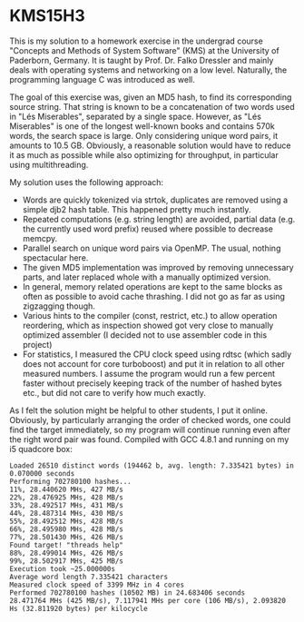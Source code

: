 # KMS15H3

This is my solution to a homework exercise in the undergrad course "Concepts and Methods of System Software" (KMS) at the University of Paderborn, Germany. It is taught by Prof. Dr. Falko Dressler and mainly deals with operating systems and networking on a low level. Naturally, the programming language C was introduced as well.

The goal of this exercise was, given an MD5 hash, to find its corresponding source string. That string is known to be a concatenation of two words used in "Lés Miserables", separated by a single space. However, as "Lés Miserables" is one of the longest well-known books and contains 570k words, the search space is large. Only considering unique word pairs, it amounts to 10.5 GB. Obviously, a reasonable solution would have to reduce it as much as possible while also optimizing for throughput, in particular using multithreading.

My solution uses the following approach:

- Words are quickly tokenized via strtok, duplicates are removed using a simple djb2 hash table. This happened pretty much instantly.
- Repeated computations (e.g. string length) are avoided, partial data (e.g. the currently used word prefix) reused where possible to decrease memcpy.
- Parallel search on unique word pairs via OpenMP. The usual, nothing spectacular here.
- The given MD5 implementation was improved by removing unnecessary parts, and later replaced whole with a manually optimized version.
- In general, memory related operations are kept to the same blocks as often as possible to avoid cache thrashing. I did not go as far as using zigzagging though.
- Various hints to the compiler (const, restrict, etc.) to allow operation reordering, which as inspection showed got very close to manually optimized assembler (I decided not to use assembler code in this project)
- For statistics, I measured the CPU clock speed using rdtsc (which sadly does not account for core turboboost) and put it in relation to all other measured numbers. I assume the program would run a few percent faster without precisely keeping track of the number of hashed bytes etc., but did not care to verify how much exactly.

As I felt the solution might be helpful to other students, I put it online. Obviously, by particularly arranging the order of checked words, one could find the target immediately, so my program will continue running even after the right word pair was found. Compiled with GCC 4.8.1 and running on my i5 quadcore box:

	Loaded 26510 distinct words (194462 b, avg. length: 7.335421 bytes) in 0.070000 seconds
	Performing 702780100 hashes...
	11%, 28.440620 MHs, 427 MB/s
	22%, 28.476925 MHs, 428 MB/s
	33%, 28.492517 MHs, 431 MB/s
	44%, 28.487314 MHs, 430 MB/s
	55%, 28.492512 MHs, 428 MB/s
	66%, 28.495980 MHs, 428 MB/s
	77%, 28.501430 MHs, 426 MB/s
	Found target! "threads help"
	88%, 28.499014 MHs, 426 MB/s
	99%, 28.502917 MHs, 425 MB/s
	Execution took ~25.000000s
	Average word length 7.335421 characters
	Measured clock speed of 3399 MHz in 4 cores
	Performed 702780100 hashes (10502 MB) in 24.683406 seconds
	28.471764 MHs (425 MB/s), 7.117941 MHs per core (106 MB/s), 2.093820 Hs (32.811920 bytes) per kilocycle
